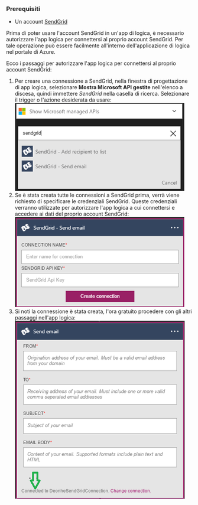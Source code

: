 ### <a name="prerequisites"></a>Prerequisiti
- Un account [SendGrid](https://www.SendGrid.com/) 

Prima di poter usare l'account SendGrid in un'app di logica, è necessario autorizzare l'app logica per connettersi al proprio account SendGrid. Per tale operazione può essere facilmente all'interno dell'applicazione di logica nel portale di Azure. 

Ecco i passaggi per autorizzare l'app logica per connettersi al proprio account SendGrid:

1. Per creare una connessione a SendGrid, nella finestra di progettazione di app logica, selezionare **Mostra Microsoft API gestite** nell'elenco a discesa, quindi immettere *SendGrid* nella casella di ricerca. Selezionare il trigger o l'azione desiderata da usare:  
  ![SendGrid passaggio 1](./media/connectors-create-api-sendgrid/sendgrid-1.png)
2. Se è stata creata tutte le connessioni a SendGrid prima, verrà viene richiesto di specificare le credenziali SendGrid. Queste credenziali verranno utilizzate per autorizzare l'app logica a cui connettersi e accedere ai dati del proprio account SendGrid:  
  ![SendGrid passaggio 2](./media/connectors-create-api-sendgrid/sendgrid-2.png)
3. Si noti la connessione è stata creata, l'ora gratuito procedere con gli altri passaggi nell'app logica:  
  ![SendGrid passaggio 3](./media/connectors-create-api-sendgrid/sendgrid-3.png)   
